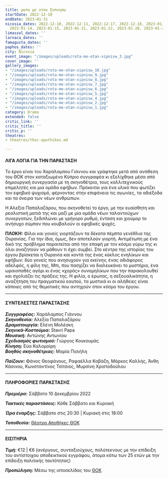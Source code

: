 ```yaml
---
title: ρωτα με οταν ξυπνησω
startDate: 2022-12-10
endDate: 2023-01-31
nicosia_dates: 2022-12-10, 2022-12-11, 2022-12-17, 2022-12-18, 2023-01-07, 2023-01-08,
  2023-01-14, 2023-01-15, 2023-01-21, 2023-01-22, 2023-01-28, 2023-01-29
limassol_dates: ''
larnaca_dates: ''
famagusta_dates: ''
paphos_dates: ''
city: Nicosia
event_image: "/images/uploads/rota-me-otan-xipnisw_3.jpg"
cover_image: ''
gallery_images:
- "/images/uploads/rota-me-otan-xipnisw_10.jpg"
- "/images/uploads/rota-me-otan-xipnisw_9.jpg"
- "/images/uploads/rota-me-otan-xipnisw_8.jpg"
- "/images/uploads/rota-me-otan-xipnisw_7.jpg"
- "/images/uploads/rota-me-otan-xipnisw_6.jpg"
- "/images/uploads/rota-me-otan-xipnisw_5.jpg"
- "/images/uploads/rota-me-otan-xipnisw_4.jpg"
- "/images/uploads/rota-me-otan-xipnisw_2.jpg"
- "/images/uploads/rota-me-otan-xipnisw_1.jpg"
category: Drama
extended: false
critic_link: ''
critic_title: ''
critic_p: ''
theatres:
- theatres/thoc-apothikes.md

---
```

#### ΛΙΓΑ ΛΟΓΙΑ ΓΙΑ ΤΗΝ ΠΑΡΑΣΤΑΣΗ

Το έργο είναι του Χαράλαμπου Γιάννου και γράφτηκε μετά από ανάθεση του ΘΟΚ στον καταξιωμένο Κύπριο συγγραφέα κι εξελίχθηκε μέσα από δημιουργική συνεργασία με τη σκηνοθέτρια, τους καλλιτεχνικούς επιμελητές και μια ομάδα εφήβων. Πρόκειται για ένα υλικό που φωτίζει τον εφηβικό ψυχισμό, φέρνοντας στην επιφάνεια τις αγωνίες, τα αδιέξοδα και τα όνειρα των νέων ανθρώπων.

Η Αλεξία Παπαλαζάρου, που σκηνοθετεί το έργο, με την ευαίσθητη και ρεαλιστική ματιά της και μαζί με μία ομάδα νέων ταλαντούχων συνεργατών, ξεδιπλώνει με γρήγορο ρυθμό, ένταση και χιούμορ το ανήσυχο σύμπαν που κουβαλούν οι εφηβικές ψυχές.

**ΠΛΟΚΗ:** Φίλοι και γονείς γιορτάζουν τα δέκατα πέμπτα γενέθλια της Ουρανίας. Για την ίδια, όμως, δεν αποτελούν γιορτή. Αντιμέτωπη με ένα δικό της πρόβλημα παραιτείται από την επαφή με τον κόσμο γύρω της κι όλοι αναζητούν να μάθουν τι έχει συμβεί. Στο κέντρο της ιστορίας του έργου βρίσκεται η Ουρανία και κοντά της ένας κύκλος ενηλίκων και εφήβων: δύο γονείς που ανησυχούν για εκείνην, ένας αδιάφορος αδελφός, η φίλη της, Μπι, που πασχίζει να διαλευκάνει το μυστήριο, ένα ωραιοπαθές αγόρι κι ένας «χορός» συνομηλίκων που την παρακολουθεί και σχολιάζει τις πράξεις της. Η φιλία, ο έρωτας, η σεξουαλικότητα, η αναζήτηση του πραγματικού εαυτού, τα μυστικά κι οι αλήθειες είναι κάποιες από τις θεματικές που αντηχούν στον κόσμο του έργου.

***

#### ΣΥΝΤΕΛΕΣΤΕΣ ΠΑΡΑΣΤΑΣΗΣ

**_Συγγραφέας:_** Χαράλαμπος Γιάννου  
**_Σκηνοθεσία:_** Αλεξία Παπαλαζάρου  
**_Δραματουργία:_** Ελένη Μολέσκη  
**_Σκηνικά-Κοστούμια:_** Stavri Papa  
**_Μουσική:_** Αντώνης Αντωνίου  
**_Σχεδιασμός φωτισμού:_** Γιώργος Κουκουμάς  
**_Κίνηση:_** Εύα Καλομοίρη  
**_Βοηθός σκηνοθέτριας:_** Μαρία Πισιήλη

**_Παίζουν:_** Φάνος Θεοφάνους, Ραφαέλλα Καβάζη, Μάρκος Καλλής, Άνθη Κάσινου, Κωνσταντίνος Τσίτσιος, Μυρσίνη Χριστοδούλου

***

#### ΠΛΗΡΟΦΟΡΙΕΣ ΠΑΡΑΣΤΑΣΗΣ

**_Πρεμιέρα:_** Σάββατο 10 Δεκεμβρίου 2022

**_Τακτικές παραστάσεις:_** Κάθε Σάββατο και Κυριακή

**_Ώρα έναρξης:_** Σάββατο στις 20:30 | Κυριακή στις 18:00

**_Τοποθεσία:_** [Θέατρο Αποθήκες ΘΟΚ](?#map)

***

#### ΕΙΣΙΤΗΡΙΑ

**_Τιμή:_** €12 | €6 (ανέργους, συνταξιούχους, πολύτεκνους με την επίδειξη του αντίστοιχου αποδεικτικού εγγράφου, άτομα κάτω των 25 ετών με την επίδειξη πολιτικής ταυτότητας)

**_Προπώληση:_** Μέσω της ιστοσελίδας του [ΘΟΚ](https://tickets.thoc.org.cy/event/thoc-rota-me-otan-ksypniso/?lang=el)